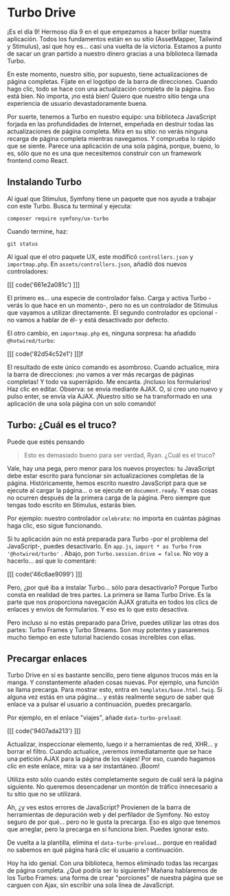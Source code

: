 # Turbo Drive

¡Es el día 9! Hermoso día 9 en el que empezamos a hacer brillar nuestra aplicación. Todos los fundamentos están en su sitio (AssetMapper, Tailwind y Stimulus), así que hoy es... casi una vuelta de la victoria. Estamos a punto de sacar un gran partido a nuestro dinero gracias a una biblioteca llamada Turbo.

En este momento, nuestro sitio, por supuesto, tiene actualizaciones de página completas. Fíjate en el logotipo de la barra de direcciones. Cuando hago clic, todo se hace con una actualización completa de la página. Eso está bien. No importa, ¡no está bien! Quiero que nuestro sitio tenga una experiencia de usuario devastadoramente buena. 

Por suerte, tenemos a Turbo en nuestro equipo: una biblioteca JavaScript forjada en las profundidades de Internet, empeñada en destruir todas las actualizaciones de página completa. Mira en su sitio: no verás ninguna recarga de página completa mientras navegamos. Y comprueba lo rápido que se siente. Parece una aplicación de una sola página, porque, bueno, lo es, sólo que no es una que necesitemos construir con un framework frontend como React.

## Instalando Turbo

Al igual que Stimulus, Symfony tiene un paquete que nos ayuda a trabajar con este Turbo. Busca tu terminal y ejecuta:

```terminal
composer require symfony/ux-turbo
```

Cuando termine, haz:

```terminal
git status
```

Al igual que el otro paquete UX, este modificó `controllers.json` y `importmap.php`. En `assets/controllers.json`, añadió dos nuevos controladores:

[[[ code('661e2a081c') ]]]

El primero es... una especie de controlador falso. Carga y activa Turbo -verás lo que hace en un momento-, pero no es un controlador de Stimulus que vayamos a utilizar directamente. El segundo controlador es opcional -no vamos a hablar de él- y está desactivado por defecto.

El otro cambio, en `importmap.php` es, ninguna sorpresa: ha añadido `@hotwired/turbo`:

[[[ code('82d54c52e1') ]]]f

El resultado de este único comando es asombroso. Cuando actualice, mira la barra de direcciones: ¡no vamos a ver más recargas de páginas completas! Y todo va superrápido. Me encanta. ¡Incluso los formularios! Haz clic en editar. Observa: se envía mediante AJAX. O, si creo uno nuevo y pulso enter, se envía vía AJAX. ¡Nuestro sitio se ha transformado en una aplicación de una sola página con un solo comando!

## Turbo: ¿Cuál es el truco?

Puede que estés pensando

> Esto es demasiado bueno para ser verdad, Ryan. ¿Cuál es el truco?

Vale, hay una pega, pero menor para los nuevos proyectos: tu JavaScript debe estar escrito para funcionar sin actualizaciones completas de la página. Históricamente, hemos escrito nuestro JavaScript para que se ejecute al cargar la página... o se ejecute en `document.ready`. Y esas cosas no ocurren después de la primera carga de la página. Pero siempre que tengas todo escrito en Stimulus, estarás bien.

Por ejemplo: nuestro controlador `celebrate`: no importa en cuántas páginas haga clic, eso sigue funcionando.

Si tu aplicación aún no está preparada para Turbo -por el problema del JavaScript-, puedes desactivarlo. En `app.js`, `import * as Turbo` `from '@hotwired/turbo'` . Abajo, pon `Turbo.session.drive = false`. No voy a hacerlo... así que lo comentaré:

[[[ code('46c6ae9099') ]]]

Pero, ¿por qué iba a instalar Turbo... sólo para desactivarlo? Porque Turbo consta en realidad de tres partes. La primera se llama Turbo Drive. Es la parte que nos proporciona navegación AJAX gratuita en todos los clics de enlaces y envíos de formularios. Y eso es lo que esto desactiva.

Pero incluso si no estás preparado para Drive, puedes utilizar las otras dos partes: Turbo Frames y Turbo Streams. Son muy potentes y pasaremos mucho tiempo en este tutorial haciendo cosas increíbles con ellas.

## Precargar enlaces

Turbo Drive en sí es bastante sencillo, pero tiene algunos trucos más en la manga. Y constantemente añaden cosas nuevas. Por ejemplo, una función se llama precarga. Para mostrar esto, entra en `templates/base.html.twig`. Si alguna vez estás en una página... y estás realmente seguro de saber qué enlace va a pulsar el usuario a continuación, puedes precargarlo.

Por ejemplo, en el enlace "viajes", añade `data-turbo-preload`:

[[[ code('9407ada213') ]]]

Actualizar, inspeccionar elemento, luego ir a herramientas de red, XHR... y borrar el filtro. Cuando actualice, ¡veremos inmediatamente que se hace una petición AJAX para la página de los viajes! Por eso, cuando hagamos clic en este enlace, mira: va a ser instantáneo. ¡Boom!

Utiliza esto sólo cuando estés completamente seguro de cuál será la página siguiente. No queremos desencadenar un montón de tráfico innecesario a tu sitio que no se utilizará.

Ah, ¿y ves estos errores de JavaScript? Provienen de la barra de herramientas de depuración web y del perfilador de Symfony. No estoy seguro de por qué... pero no le gusta la precarga. Eso es algo que tenemos que arreglar, pero la precarga en sí funciona bien. Puedes ignorar esto.

De vuelta a la plantilla, elimina el `data-turbo-preload`... porque en realidad no sabemos en qué página hará clic el usuario a continuación.

Hoy ha ido genial. Con una biblioteca, hemos eliminado todas las recargas de página completa. ¿Qué podría ser lo siguiente? Mañana hablaremos de los Turbo Frames: una forma de crear "porciones" de nuestra página que se carguen con Ajax, sin escribir una sola línea de JavaScript.
